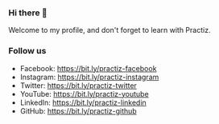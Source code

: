 ### Hi there 👋
Welcome to my profile, and don't forget to learn with Practiz.

### Follow us
- Facebook: https://bit.ly/practiz-facebook
- Instagram: https://bit.ly/practiz-instagram
- Twitter: https://bit.ly/practiz-twitter
- YouTube: https://bit.ly/practiz-youtube
- LinkedIn: https://bit.ly/practiz-linkedin
- GitHub: https://bit.ly/practiz-github
